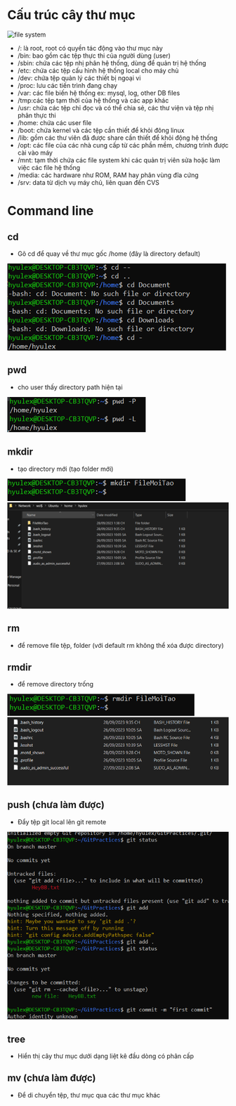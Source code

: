 # Cấu trúc cây thư mục

![file system](https://st.quantrimang.com/photos/image/122011/05/tree.jpg)

- /: là root, root có quyền tác động vào thư mục này
- /bin: bao gồm các tệp thực thi của người dùng (user)
- /sbin: chứa các tệp nhị phân hệ thống, dùng để quản trị hệ thống
- /etc: chứa các tệp cấu hình hệ thống local cho máy chủ
- /dev: chứa tệp quản lý các thiết bị ngoại vi
- /proc: lưu các tiến trình đang chạy
- /var: các file biến hệ thống ex: mysql, log, other DB files
- /tmp:các tệp tạm thời của hệ thống và các app khác
- /usr: chứa các tệp chỉ đọc và có thể chia sẻ, các thư viện và tệp nhị phân thực thi
- /home: chứa các user file
- /boot: chứa kernel và các tệp cần thiết để khỏi đông linux
- /lib: gồm các thư viên đã được share cần thiết để khỏi động hệ thống
- /opt: các file của các nhà cung cấp từ các phần mềm, chương trình được cài vào máy
- /mnt: tạm thời chứa các file system khi các quản trị viên sửa hoặc làm việc các file hệ thống
- /media: các hardware như ROM, RAM hay phân vùng đĩa cứng
- /srv: data từ dịch vụ máy chủ, liên quan đến CVS

# Command line

## cd

- Gõ cd để quay về thư mục gốc /home (đây là directory default)

![Alt text](image.png)

## pwd

- cho user thấy directory path hiện tại

![Alt text](image-1.png)

## mkdir

- tạo directory mới (tạo folder mới)

![Alt text](image-2.png)
![Alt text](image-3.png)

## rm

- để remove file tệp, folder (với default rm không thể xóa được directory)

## rmdir

- để remove directory trống

![Alt text](image-4.png)
![Alt text](image-5.png)

## push (chưa làm được)

- Đẩy tệp git local lên git remote

![Alt text](image-6.png)

## tree

- Hiển thị cây thư mục dưới dạng liệt kê đầu dòng có phân cấp

## mv (chưa làm được)

- Để di chuyển tệp, thư mục qua các thư mục khác
